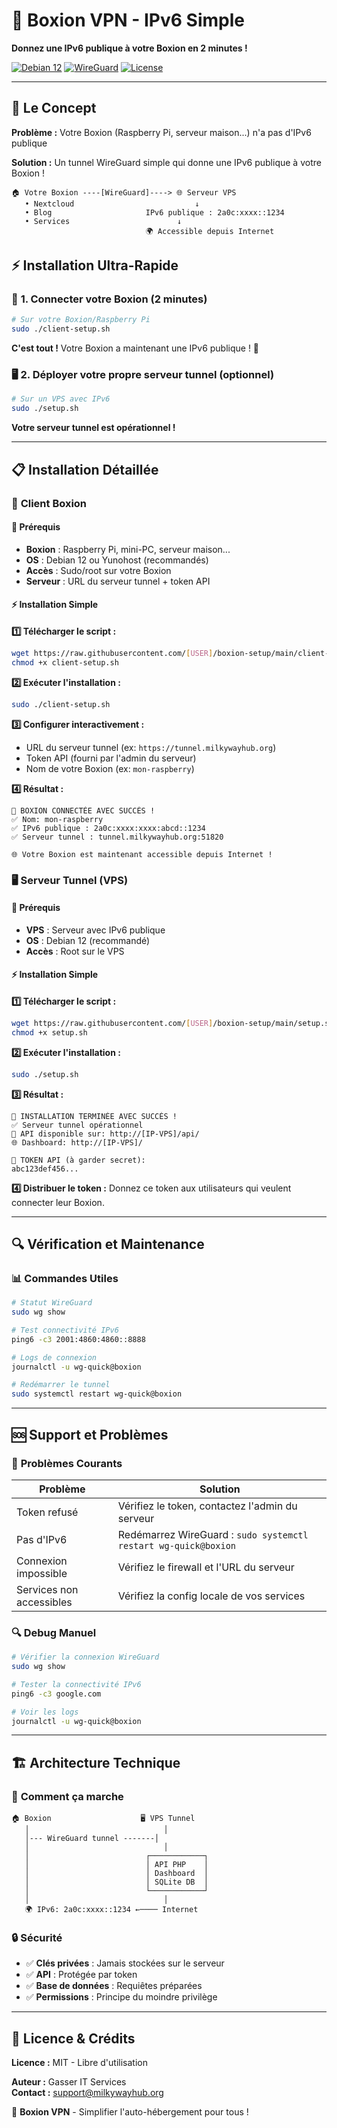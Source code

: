 # 🚀 Boxion VPN - IPv6 Simple

**Donnez une IPv6 publique à votre Boxion en 2 minutes !**

[![Debian 12](https://img.shields.io/badge/Debian-12%20(Bookworm)-blue?logo=debian)](https://www.debian.org/)
[![WireGuard](https://img.shields.io/badge/WireGuard-Latest-green?logo=wireguard)](https://www.wireguard.com/)
[![License](https://img.shields.io/badge/License-MIT-yellow.svg)](LICENSE)

---

## 🎯 Le Concept

**Problème :** Votre Boxion (Raspberry Pi, serveur maison...) n'a pas d'IPv6 publique

**Solution :** Un tunnel WireGuard simple qui donne une IPv6 publique à votre Boxion !

```
🏠 Votre Boxion ----[WireGuard]----> 🌐 Serveur VPS
   • Nextcloud                           ↓
   • Blog                     IPv6 publique : 2a0c:xxxx::1234
   • Services                        ↓
                              🌍 Accessible depuis Internet
```

## ⚡ Installation Ultra-Rapide

### 📱 **1. Connecter votre Boxion (2 minutes)**

```bash
# Sur votre Boxion/Raspberry Pi
sudo ./client-setup.sh
```

**C'est tout !** Votre Boxion a maintenant une IPv6 publique ! 🎉

### 🖥️ **2. Déployer votre propre serveur tunnel (optionnel)**

```bash
# Sur un VPS avec IPv6
sudo ./setup.sh
```

**Votre serveur tunnel est opérationnel !**

---

## 📋 Installation Détaillée

### 📱 **Client Boxion**

#### 🚨 **Prérequis**
- **Boxion** : Raspberry Pi, mini-PC, serveur maison...
- **OS** : Debian 12 ou Yunohost (recommandés)
- **Accès** : Sudo/root sur votre Boxion
- **Serveur** : URL du serveur tunnel + token API

#### ⚡ **Installation Simple**

**1️⃣ Télécharger le script :**
```bash
wget https://raw.githubusercontent.com/[USER]/boxion-setup/main/client-setup.sh
chmod +x client-setup.sh
```

**2️⃣ Exécuter l'installation :**
```bash
sudo ./client-setup.sh
```

**3️⃣ Configurer interactivement :**
- URL du serveur tunnel (ex: `https://tunnel.milkywayhub.org`)
- Token API (fourni par l'admin du serveur)
- Nom de votre Boxion (ex: `mon-raspberry`)

**4️⃣ Résultat :**
```
🎉 BOXION CONNECTÉE AVEC SUCCÈS !
✅ Nom: mon-raspberry
✅ IPv6 publique : 2a0c:xxxx:xxxx:abcd::1234
✅ Serveur tunnel : tunnel.milkywayhub.org:51820

🌐 Votre Boxion est maintenant accessible depuis Internet !
```

### 🖥️ **Serveur Tunnel (VPS)**

#### 🚨 **Prérequis**
- **VPS** : Serveur avec IPv6 publique
- **OS** : Debian 12 (recommandé)
- **Accès** : Root sur le VPS

#### ⚡ **Installation Simple**

**1️⃣ Télécharger le script :**
```bash
wget https://raw.githubusercontent.com/[USER]/boxion-setup/main/setup.sh
chmod +x setup.sh
```

**2️⃣ Exécuter l'installation :**
```bash
sudo ./setup.sh
```

**3️⃣ Résultat :**
```
🎉 INSTALLATION TERMINÉE AVEC SUCCÈS !
✅ Serveur tunnel opérationnel
📍 API disponible sur: http://[IP-VPS]/api/
🌐 Dashboard: http://[IP-VPS]/

🔑 TOKEN API (à garder secret):
abc123def456...
```

**4️⃣ Distribuer le token :**
Donnez ce token aux utilisateurs qui veulent connecter leur Boxion.

---

## 🔍 **Vérification et Maintenance**

### 📊 **Commandes Utiles**

```bash
# Statut WireGuard
sudo wg show

# Test connectivité IPv6
ping6 -c3 2001:4860:4860::8888

# Logs de connexion
journalctl -u wg-quick@boxion

# Redémarrer le tunnel
sudo systemctl restart wg-quick@boxion
```

---

## 🆘 **Support et Problèmes**

### 🔧 **Problèmes Courants**

| Problème | Solution |
|------------|----------|
| Token refusé | Vérifiez le token, contactez l'admin du serveur |
| Pas d'IPv6 | Redémarrez WireGuard : `sudo systemctl restart wg-quick@boxion` |
| Connexion impossible | Vérifiez le firewall et l'URL du serveur |
| Services non accessibles | Vérifiez la config locale de vos services |

### 🔍 **Debug Manuel**

```bash
# Vérifier la connexion WireGuard
sudo wg show

# Tester la connectivité IPv6
ping6 -c3 google.com

# Voir les logs
journalctl -u wg-quick@boxion
```

---

## 🏗️ **Architecture Technique**

### 🔌 **Comment ça marche**

```
🏠 Boxion                    🖥️ VPS Tunnel
   │                              │
   │--- WireGuard tunnel -------│
   │                              │
   │                          ┌────────────┐
   │                          │ API PHP    │
   │                          │ Dashboard  │
   │                          │ SQLite DB  │
   │                          └────────────┘
   │                              │
   🌍 IPv6: 2a0c:xxxx::1234 ←──── Internet
```

### 🔒 **Sécurité**

- ✅ **Clés privées** : Jamais stockées sur le serveur
- ✅ **API** : Protégée par token
- ✅ **Base de données** : Requiêtes préparées
- ✅ **Permissions** : Principe du moindre privilège

---

## 📜 **Licence & Crédits**

**Licence :** MIT - Libre d'utilisation

**Auteur :** Gasser IT Services  
**Contact :** support@milkywayhub.org

🚀 **Boxion VPN** - Simplifier l'auto-hébergement pour tous !




